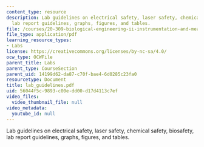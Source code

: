 ```yaml
---
content_type: resource
description: Lab guidelines on electrical safety, laser safety, chemical safety, biosafety,
  lab report guidelines, graphs, figures, and tables.
file: /courses/20-309-biological-engineering-ii-instrumentation-and-measurement-fall-2006/56044f5c9893c00edd00d17d4113c7ef_lab_guidelines.pdf
file_type: application/pdf
learning_resource_types:
- Labs
license: https://creativecommons.org/licenses/by-nc-sa/4.0/
ocw_type: OCWFile
parent_title: Labs
parent_type: CourseSection
parent_uid: 14199d62-da87-c70f-bae4-6d0285c23fa0
resourcetype: Document
title: lab_guidelines.pdf
uid: 56044f5c-9893-c00e-dd00-d17d4113c7ef
video_files:
  video_thumbnail_file: null
video_metadata:
  youtube_id: null
---
```

Lab guidelines on electrical safety, laser safety, chemical safety, biosafety, lab report guidelines, graphs, figures, and tables.